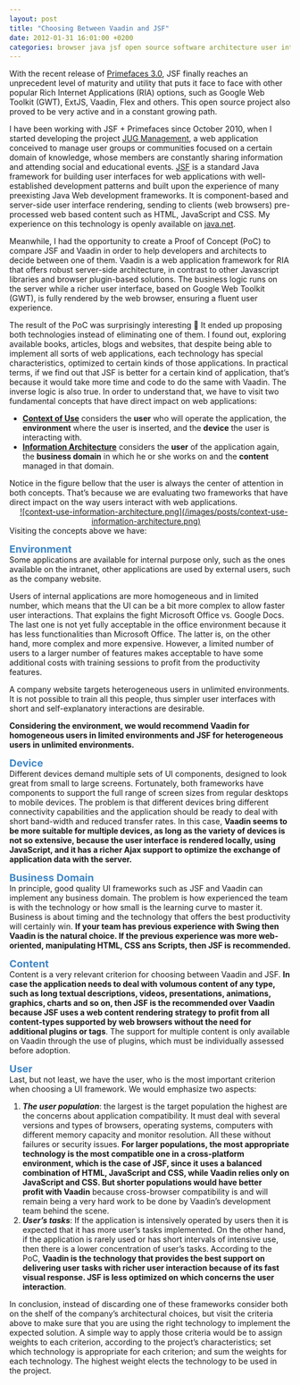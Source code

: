 ```yaml
---
layout: post
title: "Choosing Between Vaadin and JSF"
date: 2012-01-31 16:01:00 +0200
categories: browser java jsf open source software architecture user interface web
---
```


With the recent release of <a href="http://blog.primefaces.org/?p=1588" target="_blank">Primefaces 3.0</a>, JSF finally reaches an unprecedent level of maturity and utility that puts it face to face with other popular Rich Internet Applications (RIA) options, such as Google Web Toolkit (GWT), ExtJS, Vaadin, Flex and others. This open source project also proved to be very active and in a constant growing path.

I have been working with JSF + Primefaces since October 2010, when I started developing the project <a href="http://69.89.31.239/~hildeber/?p=51" target="_blank">JUG Management</a>, a web application conceived to manage user groups or communities focused on a certain domain of knowledge, whose members are constantly sharing information and attending social and educational events. <a href="http://www.oracle.com/technetwork/java/javaee/javaserverfaces-139869.html" target="_blank">JSF</a> is a standard Java framework for building user interfaces for web applications with well-established development patterns and built upon the experience of many preexisting Java Web development frameworks. It is component-based and server-side user interface rendering, sending to clients (web browsers) pre-processed web based content such as HTML, JavaScript and CSS. My experience on this technology is openly available on <a href="http://java.net/projects/cejug/sources/jug-management/show" target="_blank">java.net</a>.

Meanwhile, I had the opportunity to create a Proof of Concept (PoC) to compare JSF and Vaadin in order to help developers and architects to decide between one of them. Vaadin is a web application framework for RIA that offers robust server-side architecture, in contrast to other Javascript libraries and browser plugin-based solutions. The business logic runs on the server while a richer user interface, based on Google Web Toolkit (GWT), is fully rendered by the web browser, ensuring a fluent user experience.

The result of the PoC was surprisingly interesting 🙂 It ended up proposing both technologies instead of eliminating one of them. I found out, exploring available books, articles, blogs and websites, that despite being able to implement all sorts of web applications, each technology has special characteristics, optimized to certain kinds of those applications. In practical terms, if we find out that JSF is better for a certain kind of application, that’s because it would take more time and code to do the same with Vaadin. The inverse logic is also true. In order to understand that, we have to visit two fundamental concepts that have direct impact on web applications:

<ul>
<li><a href="http://citeseerx.ist.psu.edu/viewdoc/summary?doi=10.1.1.100.4512" target="_blank"><b>Context of Use</b></a> considers the <b>user</b> who will operate the application, the <b>environment</b> where the user is inserted, and the <b>device</b> the user is interacting with.</li>
<li><a href="http://shop.oreilly.com/product/9780596000356.do" target="_blank"><b>Information Architecture</b></a> considers the <b>user</b> of the application again, the <b>business domain</b> in which he or she works on and the <b>content</b> managed in that domain.</li>
</ul>
Notice in the figure bellow that the user is always the center of attention in both concepts. That’s because we are evaluating two frameworks that have direct impact on the way users interact with web applications.

<div style="clear: both; text-align: center;"><a href="http://69.89.31.239/~hildeber/wp-content/uploads/2012/01/context-use-information-architecture.png" style="margin-left: 1em; margin-right: 1em;">![context-use-information-architecture.png](/images/posts/context-use-information-architecture.png)</a></div>
Visiting the concepts above we have:

<b><span style="color: #3d85c6; font-size: large;">Environment</span></b><br/>Some applications are available for internal purpose only, such as the ones available on the intranet, other applications are used by external users, such as the company website.

Users of internal applications are more homogeneous and in limited number, which means that the UI can be a bit more complex to allow faster user interactions. That explains the fight Microsoft Office vs. Google Docs. The last one is not yet fully acceptable in the office environment because it has less functionalities than Microsoft Office. The latter is, on the other hand, more complex and more expensive. However, a limited number of users to a larger number of features makes acceptable to have some additional costs with training sessions to profit from the productivity features.

A company website targets heterogeneous users in unlimited environments. It is not possible to train all this people, thus simpler user interfaces with short and self-explanatory interactions are desirable.

<b>Considering the environment, we would recommend Vaadin for homogeneous users in limited environments and JSF for heterogeneous users in unlimited environments.</b>

<b><span style="background-color: white; color: #3d85c6; font-size: large;">Device</span></b><br/>Different devices demand multiple sets of UI components, designed to look great from small to large screens. Fortunately, both frameworks have components to support the full range of screen sizes from regular desktops to mobile devices. The problem is that different devices bring different connectivity capabilities and the application should be ready to deal with short band-width and reduced transfer rates. In this case, <b>Vaadin seems to be more suitable for multiple devices, as long as the variety of devices is not so extensive, because the user interface is rendered locally, using JavaScript, and it has a richer Ajax support to optimize the exchange of application data with the server.</b>

<b><span style="color: #3d85c6; font-size: large;">Business Domain</span></b><br/>In principle, good quality UI frameworks such as JSF and Vaadin can implement any business domain. The problem is how experienced the team is with the technology or how small is the learning curve to master it. Business is about timing and the technology that offers the best productivity will certainly win. <b>If your team has previous experience with Swing then Vaadin is the natural choice. If the previous experience was more web-oriented, manipulating HTML, CSS ans Scripts, then JSF is recommended.</b>

<b><span style="color: #3d85c6; font-size: large;">Content</span></b><br/>Content is a very relevant criterion for choosing between Vaadin and JSF. <b>In case the application needs to deal with volumous content of any type, such as long textual descriptions, videos, presentations, animations, graphics, charts and so on, then JSF is the recommended over Vaadin because JSF uses a web content rendering strategy to profit from all content-types supported by web browsers without the need for additional plugins or tags</b>. The support for multiple content is only available on Vaadin through the use of plugins, which must be individually assessed before adoption.

<span style="background-color: white; color: #3d85c6; font-size: large;"><b>User</b></span><br/>Last, but not least, we have the user, who is the most important criterion when choosing a UI framework. We would emphasize two aspects:

<ol>
<li><i><b>The user population</b></i>: the largest is the target population the highest are the concerns about application compatibility. It must deal with several versions and types of browsers, operating systems, computers with different memory capacity and monitor resolution. All these without failures or security issues. <b>For larger populations, the most appropriate technology is the most compatible one in a cross-platform environment, which is the case of JSF, since it uses a balanced combination of HTML, JavaScript and CSS, while Vaadin relies only on JavaScript and CSS. But shorter populations would have better profit with Vaadin</b> because cross-browser compatibility is and will remain being a very hard work to be done by Vaadin’s development team behind the scene.</li>
<li><i><b>User’s tasks</b></i>: If the application is intensively operated by users then it is expected that it has more user’s tasks implemented. On the other hand, if the application is rarely used or has short intervals of intensive use, then there is a lower concentration of user’s tasks. According to the PoC, <b>Vaadin is the technology that provides the best support on delivering user tasks with richer user interaction because of its fast visual response. JSF is less optimized on which concerns the user interaction</b>.</li>
</ol>
In conclusion, instead of discarding one of these frameworks consider both on the shelf of the company’s architectural choices, but visit the criteria above to make sure that you are using the right technology to implement the expected solution. A simple way to apply those criteria would be to assign weights to each criterion, according to the project’s characteristics; set which technology is appropriate for each criterion; and sum the weights for each technology. The highest weight elects the technology to be used in the project.
